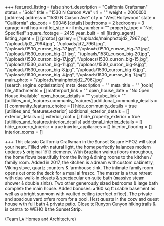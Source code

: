 +++
featured_listing = false
short_description = "California Craftsman"
status = "Sold"
title = "1530 N Curson Ave"
url = ""
weight = 2000000
[address]
address = "1530 N Curson Ave"
city = "West Hollywood"
state = "California"
zip_code = 90046
[details]
bathrooms = 2
bedrooms = 3
garage = nil
hoa = nil
lot_size = nil
mls_number = ""
property_type = "Not Specified"
square_footage = 2465
year_built = nil
[listing_agent]
listing_agent = []
[photos]
gallery = ["/uploads/mainphotojd2_7967.jpg", "/uploads/jd2_7994.jpg", "/uploads/jd2_7961.jpg", "/uploads/1530_curson_big-37.jpg", "/uploads/1530_curson_big-32.jpg", "/uploads/1530_curson_big-21.jpg", "/uploads/1530_curson_big-20.jpg", "/uploads/1530_curson_big-17.jpg", "/uploads/1530_curson_big-15.jpg", "/uploads/1530_curson_big-11.jpg", "/uploads/1530_curson_big-9.jpg", "/uploads/1530_curson_big-8.jpg", "/uploads/1530_curson_big-6.jpg", "/uploads/1530_curson_big-4.jpg", "/uploads/1530_curson_big-1.jpg"]
main_photo = "/uploads/mainphotojd2_7967.jpg"
[search_engine_optimization]
meta_description = ""
meta_title = ""
[tools]
file_attachments = []
matterport_link = ""
open_house_date = "No Open House Available"
open_house_details = ""
youtube_link = ""
[utilities_and_features.community_features]
additional_community_details = []
community_features_choice = []
hide_community_details = true
[utilities_and_features.exterior]
additional_exterior_details = []
exterior_details = []
exterior_roof = []
hide_property_exterior = true
[utilities_and_features.interior_details]
additional_interior_details = []
hide_property_interior = true
interior_appliances = []
interior_flooring = []
interior_rooms = []

+++
This classic California Craftsman in the Sunset Square HPOZ will steal your heart. Filled with natural light, the home perfectly balances modern updates & original 1913 elements. With Brazilian walnut floors throughout, the home flows beautifully from the living & dining rooms to the kitchen / family room. Added in 2017, the kitchen is a dream with custom cabinetry, Viking stove, quartz counters & farmhouse sink. The intimate family room opens out onto the deck for a meal al fresco. The master is a true retreat with dual walk-in closets & spectacular en-suite bath (massive steam shower & double sinks). Two other generously sized bedrooms & large bath complete the main house. Added bonuses: a 160 sq ft usable basement as well as a bright sunroom with vaulted ceiling (perfect office). The private and spacious yard offers room for a pool. Host guests in the cozy and guest house with full bath & private patio. Close to Runyon Canyon hiking trails & is central to WEHO & the Sunset Strip.

(Team LA Homes and Architecture)